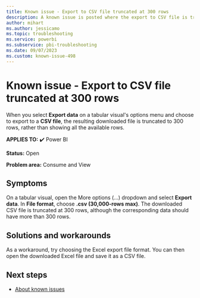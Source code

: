 ```yaml
---
title: Known issue - Export to CSV file truncated at 300 rows
description: A known issue is posted where the export to CSV file is truncated at 300 rows
author: mihart
ms.author: jessicamo
ms.topic: troubleshooting
ms.service: powerbi
ms.subservice: pbi-troubleshooting
ms.date: 09/07/2023
ms.custom: known-issue-498
---
```


# Known issue - Export to CSV file truncated at 300 rows

When you select **Export data** on a tabular visual's options menu and choose to export to a **CSV file**, the resulting downloaded file is truncated to 300 rows, rather than showing all the available rows.

**APPLIES TO:** ✔️ Power BI

**Status:** Open

**Problem area:** Consume and View

## Symptoms

On a tabular visual, open the More options (...) dropdown and select **Export data**.  In **File format**, choose **.csv (30,000-rows max)**. The downloaded CSV file is truncated at 300 rows, although the corresponding data should have more than 300 rows.

## Solutions and workarounds

As a workaround, try choosing the Excel export file format.  You can then open the downloaded Excel file and save it as a CSV file.

## Next steps

- [About known issues](/power-bi/troubleshoot/known-issues/power-bi-known-issues)
